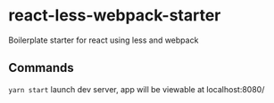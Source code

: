 # react-less-webpack-starter
Boilerplate starter for react using less and webpack

## Commands
```yarn start```
launch dev server, app will be viewable at localhost:8080/

